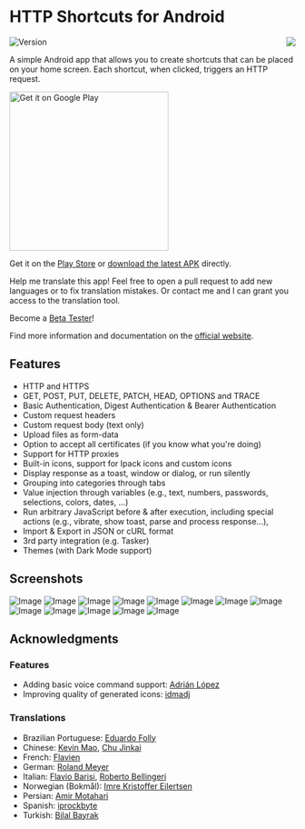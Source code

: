 # HTTP Shortcuts for Android
<img src="./HTTPShortcuts/app/src/main/res/drawable-xxxhdpi/ic_launcher.png" align="right" style="margin-left: 1em;"/>

![Version](https://img.shields.io/badge/version-1.30.0-green.svg)

A simple Android app that allows you to create shortcuts that can be placed on your home screen. Each shortcut, when clicked, triggers an HTTP request.

<a href="https://play.google.com/store/apps/details?id=ch.rmy.android.http_shortcuts">
<img alt="Get it on Google Play" src="http://steverichey.github.io/google-play-badge-svg/img/en_get.svg" width="280" />
</a>

Get it on the [Play Store](https://play.google.com/store/apps/details?id=ch.rmy.android.http_shortcuts) or [download the latest APK](https://github.com/Waboodoo/HTTP-Shortcuts/releases) directly.

Help me translate this app! Feel free to open a pull request to add new languages or to fix translation mistakes. Or contact me and I can grant you access to the translation tool.

Become a [Beta Tester](https://play.google.com/apps/testing/ch.rmy.android.http_shortcuts)!

Find more information and documentation on the [official website](https://http-shortcuts.rmy.ch/).

## Features
- HTTP and HTTPS
- GET, POST, PUT, DELETE, PATCH, HEAD, OPTIONS and TRACE
- Basic Authentication, Digest Authentication & Bearer Authentication
- Custom request headers
- Custom request body (text only)
- Upload files as form-data
- Option to accept all certificates (if you know what you're doing)
- Support for HTTP proxies
- Built-in icons, support for Ipack icons and custom icons
- Display response as a toast, window or dialog, or run silently
- Grouping into categories through tabs
- Value injection through variables (e.g., text, numbers, passwords, selections, colors, dates, …)
- Run arbitrary JavaScript before & after execution, including special actions (e.g., vibrate, show toast, parse and process response…), 
- Import & Export in JSON or cURL format
- 3rd party integration (e.g. Tasker)
- Themes (with Dark Mode support)

## Screenshots

![Image](/Screenshots/01.jpg)
![Image](/Screenshots/02.jpg)
![Image](/Screenshots/03.jpg)
![Image](/Screenshots/04.jpg)
![Image](/Screenshots/05.jpg)
![Image](/Screenshots/06.jpg)
![Image](/Screenshots/07.jpg)
![Image](/Screenshots/08.jpg)
![Image](/Screenshots/09.jpg)
![Image](/Screenshots/10.jpg)
![Image](/Screenshots/11.jpg)
![Image](/Screenshots/12.jpg)
![Image](/Screenshots/13.jpg)

## Acknowledgments

### Features
- Adding basic voice command support: [Adrián López](https://github.com/adrianlzt)
- Improving quality of generated icons: [idmadj](https://github.com/idmadj)

### Translations
- Brazilian Portuguese: [Eduardo Folly](https://github.com/edufolly)
- Chinese: [Kevin Mao](https://github.com/yuanrunmao), [Chu Jinkai](https://github.com/cjkzwe)
- French: [Flavien](https://github.com/Flavien06)
- German: [Roland Meyer](https://github.com/Waboodoo)
- Italian: [Flavio Barisi](https://github.com/flavio20002), [Roberto Bellingeri](https://github.com/bellingeri)
- Norwegian (Bokmål): [Imre Kristoffer Eilertsen](https://github.com/DandelionSprout)
- Persian: [Amir Motahari](https://github.com/a-motahari)
- Spanish: [iprockbyte](https://github.com/iprockbyte)
- Turkish: [Bilal Bayrak](https://github.com/bayrakbilal)
